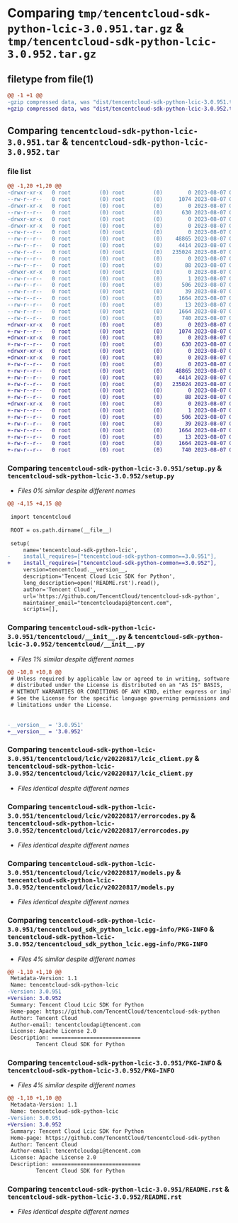 # Comparing `tmp/tencentcloud-sdk-python-lcic-3.0.951.tar.gz` & `tmp/tencentcloud-sdk-python-lcic-3.0.952.tar.gz`

## filetype from file(1)

```diff
@@ -1 +1 @@
-gzip compressed data, was "dist/tencentcloud-sdk-python-lcic-3.0.951.tar", last modified: Mon Aug  7 00:29:34 2023, max compression
+gzip compressed data, was "dist/tencentcloud-sdk-python-lcic-3.0.952.tar", last modified: Mon Aug  7 08:56:45 2023, max compression
```

## Comparing `tencentcloud-sdk-python-lcic-3.0.951.tar` & `tencentcloud-sdk-python-lcic-3.0.952.tar`

### file list

```diff
@@ -1,20 +1,20 @@
-drwxr-xr-x   0 root         (0) root         (0)        0 2023-08-07 00:29:34.000000 tencentcloud-sdk-python-lcic-3.0.951/
--rw-r--r--   0 root         (0) root         (0)     1074 2023-08-07 00:29:33.000000 tencentcloud-sdk-python-lcic-3.0.951/setup.py
-drwxr-xr-x   0 root         (0) root         (0)        0 2023-08-07 00:29:34.000000 tencentcloud-sdk-python-lcic-3.0.951/tencentcloud/
--rw-r--r--   0 root         (0) root         (0)      630 2023-08-07 00:29:33.000000 tencentcloud-sdk-python-lcic-3.0.951/tencentcloud/__init__.py
-drwxr-xr-x   0 root         (0) root         (0)        0 2023-08-07 00:29:34.000000 tencentcloud-sdk-python-lcic-3.0.951/tencentcloud/lcic/
-drwxr-xr-x   0 root         (0) root         (0)        0 2023-08-07 00:29:34.000000 tencentcloud-sdk-python-lcic-3.0.951/tencentcloud/lcic/v20220817/
--rw-r--r--   0 root         (0) root         (0)        0 2023-08-07 00:29:33.000000 tencentcloud-sdk-python-lcic-3.0.951/tencentcloud/lcic/v20220817/__init__.py
--rw-r--r--   0 root         (0) root         (0)    48865 2023-08-07 00:29:33.000000 tencentcloud-sdk-python-lcic-3.0.951/tencentcloud/lcic/v20220817/lcic_client.py
--rw-r--r--   0 root         (0) root         (0)     4414 2023-08-07 00:29:33.000000 tencentcloud-sdk-python-lcic-3.0.951/tencentcloud/lcic/v20220817/errorcodes.py
--rw-r--r--   0 root         (0) root         (0)   235024 2023-08-07 00:29:33.000000 tencentcloud-sdk-python-lcic-3.0.951/tencentcloud/lcic/v20220817/models.py
--rw-r--r--   0 root         (0) root         (0)        0 2023-08-07 00:29:33.000000 tencentcloud-sdk-python-lcic-3.0.951/tencentcloud/lcic/__init__.py
--rw-r--r--   0 root         (0) root         (0)       88 2023-08-07 00:29:34.000000 tencentcloud-sdk-python-lcic-3.0.951/setup.cfg
-drwxr-xr-x   0 root         (0) root         (0)        0 2023-08-07 00:29:34.000000 tencentcloud-sdk-python-lcic-3.0.951/tencentcloud_sdk_python_lcic.egg-info/
--rw-r--r--   0 root         (0) root         (0)        1 2023-08-07 00:29:34.000000 tencentcloud-sdk-python-lcic-3.0.951/tencentcloud_sdk_python_lcic.egg-info/dependency_links.txt
--rw-r--r--   0 root         (0) root         (0)      506 2023-08-07 00:29:34.000000 tencentcloud-sdk-python-lcic-3.0.951/tencentcloud_sdk_python_lcic.egg-info/SOURCES.txt
--rw-r--r--   0 root         (0) root         (0)       39 2023-08-07 00:29:34.000000 tencentcloud-sdk-python-lcic-3.0.951/tencentcloud_sdk_python_lcic.egg-info/requires.txt
--rw-r--r--   0 root         (0) root         (0)     1664 2023-08-07 00:29:34.000000 tencentcloud-sdk-python-lcic-3.0.951/tencentcloud_sdk_python_lcic.egg-info/PKG-INFO
--rw-r--r--   0 root         (0) root         (0)       13 2023-08-07 00:29:34.000000 tencentcloud-sdk-python-lcic-3.0.951/tencentcloud_sdk_python_lcic.egg-info/top_level.txt
--rw-r--r--   0 root         (0) root         (0)     1664 2023-08-07 00:29:34.000000 tencentcloud-sdk-python-lcic-3.0.951/PKG-INFO
--rw-r--r--   0 root         (0) root         (0)      740 2023-08-07 00:29:33.000000 tencentcloud-sdk-python-lcic-3.0.951/README.rst
+drwxr-xr-x   0 root         (0) root         (0)        0 2023-08-07 08:56:45.000000 tencentcloud-sdk-python-lcic-3.0.952/
+-rw-r--r--   0 root         (0) root         (0)     1074 2023-08-07 08:56:45.000000 tencentcloud-sdk-python-lcic-3.0.952/setup.py
+drwxr-xr-x   0 root         (0) root         (0)        0 2023-08-07 08:56:45.000000 tencentcloud-sdk-python-lcic-3.0.952/tencentcloud/
+-rw-r--r--   0 root         (0) root         (0)      630 2023-08-07 08:56:45.000000 tencentcloud-sdk-python-lcic-3.0.952/tencentcloud/__init__.py
+drwxr-xr-x   0 root         (0) root         (0)        0 2023-08-07 08:56:45.000000 tencentcloud-sdk-python-lcic-3.0.952/tencentcloud/lcic/
+drwxr-xr-x   0 root         (0) root         (0)        0 2023-08-07 08:56:45.000000 tencentcloud-sdk-python-lcic-3.0.952/tencentcloud/lcic/v20220817/
+-rw-r--r--   0 root         (0) root         (0)        0 2023-08-07 08:56:45.000000 tencentcloud-sdk-python-lcic-3.0.952/tencentcloud/lcic/v20220817/__init__.py
+-rw-r--r--   0 root         (0) root         (0)    48865 2023-08-07 08:56:45.000000 tencentcloud-sdk-python-lcic-3.0.952/tencentcloud/lcic/v20220817/lcic_client.py
+-rw-r--r--   0 root         (0) root         (0)     4414 2023-08-07 08:56:45.000000 tencentcloud-sdk-python-lcic-3.0.952/tencentcloud/lcic/v20220817/errorcodes.py
+-rw-r--r--   0 root         (0) root         (0)   235024 2023-08-07 08:56:45.000000 tencentcloud-sdk-python-lcic-3.0.952/tencentcloud/lcic/v20220817/models.py
+-rw-r--r--   0 root         (0) root         (0)        0 2023-08-07 08:56:45.000000 tencentcloud-sdk-python-lcic-3.0.952/tencentcloud/lcic/__init__.py
+-rw-r--r--   0 root         (0) root         (0)       88 2023-08-07 08:56:45.000000 tencentcloud-sdk-python-lcic-3.0.952/setup.cfg
+drwxr-xr-x   0 root         (0) root         (0)        0 2023-08-07 08:56:45.000000 tencentcloud-sdk-python-lcic-3.0.952/tencentcloud_sdk_python_lcic.egg-info/
+-rw-r--r--   0 root         (0) root         (0)        1 2023-08-07 08:56:45.000000 tencentcloud-sdk-python-lcic-3.0.952/tencentcloud_sdk_python_lcic.egg-info/dependency_links.txt
+-rw-r--r--   0 root         (0) root         (0)      506 2023-08-07 08:56:45.000000 tencentcloud-sdk-python-lcic-3.0.952/tencentcloud_sdk_python_lcic.egg-info/SOURCES.txt
+-rw-r--r--   0 root         (0) root         (0)       39 2023-08-07 08:56:45.000000 tencentcloud-sdk-python-lcic-3.0.952/tencentcloud_sdk_python_lcic.egg-info/requires.txt
+-rw-r--r--   0 root         (0) root         (0)     1664 2023-08-07 08:56:45.000000 tencentcloud-sdk-python-lcic-3.0.952/tencentcloud_sdk_python_lcic.egg-info/PKG-INFO
+-rw-r--r--   0 root         (0) root         (0)       13 2023-08-07 08:56:45.000000 tencentcloud-sdk-python-lcic-3.0.952/tencentcloud_sdk_python_lcic.egg-info/top_level.txt
+-rw-r--r--   0 root         (0) root         (0)     1664 2023-08-07 08:56:45.000000 tencentcloud-sdk-python-lcic-3.0.952/PKG-INFO
+-rw-r--r--   0 root         (0) root         (0)      740 2023-08-07 08:56:45.000000 tencentcloud-sdk-python-lcic-3.0.952/README.rst
```

### Comparing `tencentcloud-sdk-python-lcic-3.0.951/setup.py` & `tencentcloud-sdk-python-lcic-3.0.952/setup.py`

 * *Files 0% similar despite different names*

```diff
@@ -4,15 +4,15 @@
 
 import tencentcloud
 
 ROOT = os.path.dirname(__file__)
 
 setup(
     name='tencentcloud-sdk-python-lcic',
-    install_requires=["tencentcloud-sdk-python-common==3.0.951"],
+    install_requires=["tencentcloud-sdk-python-common==3.0.952"],
     version=tencentcloud.__version__,
     description='Tencent Cloud Lcic SDK for Python',
     long_description=open('README.rst').read(),
     author='Tencent Cloud',
     url='https://github.com/TencentCloud/tencentcloud-sdk-python',
     maintainer_email="tencentcloudapi@tencent.com",
     scripts=[],
```

### Comparing `tencentcloud-sdk-python-lcic-3.0.951/tencentcloud/__init__.py` & `tencentcloud-sdk-python-lcic-3.0.952/tencentcloud/__init__.py`

 * *Files 1% similar despite different names*

```diff
@@ -10,8 +10,8 @@
 # Unless required by applicable law or agreed to in writing, software
 # distributed under the License is distributed on an "AS IS" BASIS,
 # WITHOUT WARRANTIES OR CONDITIONS OF ANY KIND, either express or implied.
 # See the License for the specific language governing permissions and
 # limitations under the License.
 
 
-__version__ = '3.0.951'
+__version__ = '3.0.952'
```

### Comparing `tencentcloud-sdk-python-lcic-3.0.951/tencentcloud/lcic/v20220817/lcic_client.py` & `tencentcloud-sdk-python-lcic-3.0.952/tencentcloud/lcic/v20220817/lcic_client.py`

 * *Files identical despite different names*

### Comparing `tencentcloud-sdk-python-lcic-3.0.951/tencentcloud/lcic/v20220817/errorcodes.py` & `tencentcloud-sdk-python-lcic-3.0.952/tencentcloud/lcic/v20220817/errorcodes.py`

 * *Files identical despite different names*

### Comparing `tencentcloud-sdk-python-lcic-3.0.951/tencentcloud/lcic/v20220817/models.py` & `tencentcloud-sdk-python-lcic-3.0.952/tencentcloud/lcic/v20220817/models.py`

 * *Files identical despite different names*

### Comparing `tencentcloud-sdk-python-lcic-3.0.951/tencentcloud_sdk_python_lcic.egg-info/PKG-INFO` & `tencentcloud-sdk-python-lcic-3.0.952/tencentcloud_sdk_python_lcic.egg-info/PKG-INFO`

 * *Files 4% similar despite different names*

```diff
@@ -1,10 +1,10 @@
 Metadata-Version: 1.1
 Name: tencentcloud-sdk-python-lcic
-Version: 3.0.951
+Version: 3.0.952
 Summary: Tencent Cloud Lcic SDK for Python
 Home-page: https://github.com/TencentCloud/tencentcloud-sdk-python
 Author: Tencent Cloud
 Author-email: tencentcloudapi@tencent.com
 License: Apache License 2.0
 Description: ============================
         Tencent Cloud SDK for Python
```

### Comparing `tencentcloud-sdk-python-lcic-3.0.951/PKG-INFO` & `tencentcloud-sdk-python-lcic-3.0.952/PKG-INFO`

 * *Files 4% similar despite different names*

```diff
@@ -1,10 +1,10 @@
 Metadata-Version: 1.1
 Name: tencentcloud-sdk-python-lcic
-Version: 3.0.951
+Version: 3.0.952
 Summary: Tencent Cloud Lcic SDK for Python
 Home-page: https://github.com/TencentCloud/tencentcloud-sdk-python
 Author: Tencent Cloud
 Author-email: tencentcloudapi@tencent.com
 License: Apache License 2.0
 Description: ============================
         Tencent Cloud SDK for Python
```

### Comparing `tencentcloud-sdk-python-lcic-3.0.951/README.rst` & `tencentcloud-sdk-python-lcic-3.0.952/README.rst`

 * *Files identical despite different names*

